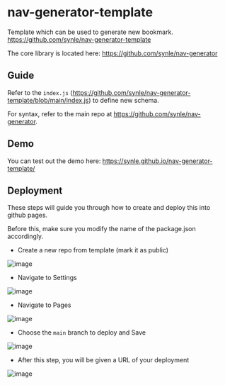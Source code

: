 # nav-generator-template

Template which can be used to generate new bookmark. https://github.com/synle/nav-generator-template

The core library is located here: https://github.com/synle/nav-generator

## Guide

Refer to the `index.js` (https://github.com/synle/nav-generator-template/blob/main/index.js) to define new schema.

For syntax, refer to the main repo at https://github.com/synle/nav-generator.

## Demo

You can test out the demo here: https://synle.github.io/nav-generator-template/

## Deployment

These steps will guide you through how to create and deploy this into github pages.

Before this, make sure you modify the name of the package.json accordingly.

- Create a new repo from template (mark it as public)

![image](https://user-images.githubusercontent.com/3792401/133660651-369e9f82-8c98-4db8-a504-1a808de208a8.png)

- Navigate to Settings

![image](https://user-images.githubusercontent.com/3792401/133660772-3ed7f90e-492b-47ba-9a60-675fa7775bb4.png)

- Navigate to Pages

![image](https://user-images.githubusercontent.com/3792401/133660795-23eaa2a7-727d-4276-87ad-ed585ae38272.png)

- Choose the `main` branch to deploy and Save

![image](https://user-images.githubusercontent.com/3792401/133660923-dee70477-8d08-4103-a6b7-21dadf107c91.png)

- After this step, you will be given a URL of your deployment

![image](https://user-images.githubusercontent.com/3792401/133660986-610aae31-31a0-47c7-8223-91dfb40c61bf.png)

